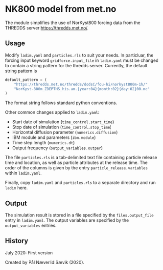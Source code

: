 # NK800 model from met.no

The module simplifies the use of NorKyst800 forcing data from the THREDDS
server https://thredds.met.no/.


## Usage

Modify `ladim.yaml` and `particles.rls` to suit your needs. In particluar, 
the forcing input keyword `gridforce.input_file` in `ladim.yaml` must be changed to contain a
string pattern for the thredds server. Currently, the default string pattern is
```python
default_pattern = (
    "https://thredds.met.no/thredds/dodsC/fou-hi/norkyst800m-1h/"
    "NorKyst-800m_ZDEPTHS_his.an.{year:04}{month:02}{day:02}00.nc"
)
``` 

The format string follows standard python conventions. 

Other common changes applied to `ladim.yaml`:
- Start date of simulation (`time_control.start_time`)
- Stop date of simulation (`time_control.stop_time`)
- Horizontal diffusion parameter (`numerics.diffusion`)
- IBM module and parameters (`ibm.module`)
- Time step length (`numerics.dt`)
- Output frequency (`output_variables.outper`)

The file `particles.rls` is a tab-delimited text file containing particle
release time and location, as well as particle attributes at the release time.
The order of the columns is given by the entry `particle_release.variables`
within `ladim.yaml`.

Finally, copy `ladim.yaml` and `particles.rls` to a separate directory and
run `ladim` here.


## Output

The simulation result is stored in a file specified by the `files.output_file`
entry in `ladim.yaml`. The output variables are specified by the
`output_variables` entries. 


## History

July 2020: First version

Created by Pål Næverlid Sævik (2020).
